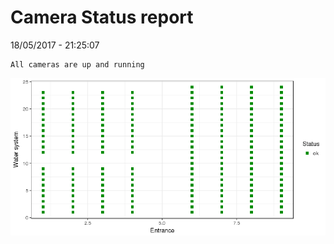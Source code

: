 Camera Status report
================
18/05/2017 - 21:25:07

    All cameras are up and running

![](camreport_files/figure-markdown_github/unnamed-chunk-2-1.png)
